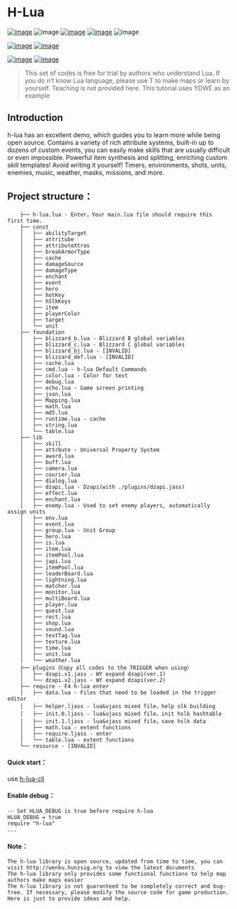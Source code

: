 # H-Lua

[![image](https://img.shields.io/badge/english-EN_US-blue.svg)](https://github.com/hunzsig-warcraft3/h-lua/blob/main/README_EN-US.md)
![image](https://img.shields.io/badge/license-MIT-blue.svg)
[![image](https://img.shields.io/badge/doc-document-blue.svg)](http://wenku.hunzsig.org/?_=_1_5)
[![image](https://img.shields.io/badge/author-hunzsig-red.svg)](https://www.hunzsig.com)
![image](https://img.shields.io/badge/email-mzyhaohaoren@qq.com-green.svg)

[![image](https://img.shields.io/badge/demo-HelloWorld-orange.svg)](https://github.com/hunzsig-warcraft3/w3x-h-lua-helloworld)
[![image](https://img.shields.io/badge/demo-MysteriousLand-orange.svg)](https://github.com/hunzsig-warcraft3/w3x-mysterious-land)

[![image](https://img.shields.io/badge/test-DZAPI-lightgrey.svg)](https://github.com/hunzsig-warcraft3/w3x-h-lua-helloworld)
[![image](https://img.shields.io/badge/test-Crash-lightgrey.svg)](https://github.com/hunzsig-warcraft3/w3x-mysterious-land)

> This set of codes is free for trial by authors who understand Lua. If you do n’t know Lua language, please use T to make maps or learn by yourself. Teaching is not provided here. This tutorial uses YDWE as an example

## Introduction
h-lua has an excellent demo, which guides you to learn more while being open source.
Contains a variety of rich attribute systems, built-in up to dozens of custom events, you can easily make skills that are usually difficult or even impossible.
Powerful item synthesis and splitting, enriching custom skill templates! Avoid writing it yourself! 
Timers, environments, shots, units, enemies, music, weather, masks, missions, and more.

## Project structure：
```
    ├── h-lua.lua - Enter，Your main.lua file should require this first time.
    ├── const
    │   ├── abilityTarget
    │   ├── attritube
    │   ├── attributeXtras
    │   ├── breakArmorType
    │   ├── cache
    │   ├── damageSource
    │   ├── damageType
    │   ├── enchant
    │   ├── event
    │   ├── hero
    │   ├── hotKey
    │   ├── hSlkKeys
    │   ├── item
    │   ├── playerColor
    │   ├── target
    │   └── unit
    ├── foundation
    │   ├── blizzard_b.lua - Blizzard B global variables
    │   ├── blizzard_c.lua - Blizzard C global variables
    │   ├── blizzard_bj.lua - [INVALID]
    │   ├── blizzard_def.lua - [INVALID]
    │   ├── cache.lua
    │   ├── cmd.lua - h-lua Default Commands
    │   ├── color.lua - Color for text
    │   ├── debug.lua
    │   ├── echo.lua - Game screen printing
    │   ├── json.lua
    │   ├── Mapping.lua
    │   ├── math.lua
    │   ├── md5.lua
    │   ├── runtime.lua - cache
    │   ├── string.lua
    │   └── table.lua
    ├── lib
    │   ├── skill
    │   ├── attrbute - Universal Property System
    │   ├── award.lua
    │   ├── buff.lua
    │   ├── camera.lua
    │   ├── courier.lua
    │   ├── dialog.lua
    │   ├── dzapi.lua - Dzapi(with ./plugins/dzapi.jass)
    │   ├── effect.lua
    │   ├── enchant.lua
    │   ├── enemy.lua - Used to set enemy players, automatically assign units
    │   ├── env.lua
    │   ├── event.lua
    │   ├── group.lua - Unit Group
    │   ├── hero.lua
    │   ├── is.lua
    │   ├── item.lua
    │   ├── itemPool.lua
    │   ├── japi.lua
    │   ├── itemPool.lua
    │   ├── leaderBoard.lua
    │   ├── lightning.lua
    │   ├── matcher.lua
    │   ├── monitor.lua
    │   ├── multiBoard.lua
    │   ├── player.lua
    │   ├── quest.lua
    │   ├── rect.lua
    │   ├── shop.lua
    │   ├── sound.lua
    │   ├── textTag.lua
    │   ├── texture.lua
    │   ├── time.lua
    │   ├── unit.lua
    │   └── weather.lua 
    ├── plugins（Copy all codes to the TRIGGER when using）
    │   ├── dzapi.v1.jass - WY expand dzapi(ver.1)
    │   └── dzapi.v2.jass - WY expand dzapi(ver.2)
    ├── require - F4 h-lua enter
    │   ├── data.lua - Files that need to be loaded in the trigger editor
    │   ├── helper.ljass - lua&vjass mixed file，help slk building
    │   ├── init.0.ljass - lua&vjass mixed file，init hslk hashtable
    │   ├── init.1.ljass - lua&vjass mixed file，save hslk data
    │   ├── math.lua - extent functions
    │   ├── require.ljass - enter
    │   └── table.lua - extent functions
    └── resource - [INVALID]
```

#### Quick start：
use [h-lua-cli](https://github.com/hunzsig-warcraft3/h-lua-cli)


#### Enable debug：
```
-- Set HLUA_DEBUG is true before require h-lua
HLUA_DEBUG = true
require "h-lua"
...
```


#### Note：
```
The h-lua library is open source, updated from time to time, you can visit http://wenku.hunzsig.org to view the latest documents
The h-lua library only provides some functional functions to help map authors make maps easier
The h-lua library is not guaranteed to be completely correct and bug-free. If necessary, please modify the source code for game production. Here is just to provide ideas and help.
```